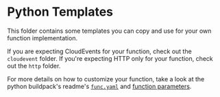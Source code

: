 # Python Templates

This folder contains some templates you can copy and use for your own function implementation.

If you are expecting CloudEvents for your function, check out the `cloudevent` folder. If you're expecting HTTP only for your function, check out the `http` folder.

For more details on how to customize your function, take a look at the python buildpack's readme's [`func.yaml`](../../buildpacks/python/README.md#func.yaml) and [function parameters](../../buildpacks/python/README.md#fp).